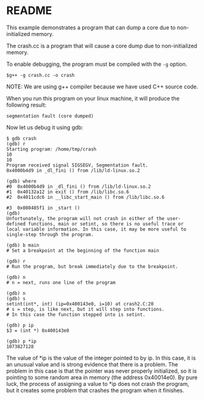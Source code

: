 # README
This example demonstrates a program that can dump a core due to non-initialized memory.

The crash.cc is a program that will cause a core dump due to non-initialized memory. 

To enable debugging, the program must be compiled with the `-g` option.

`$g++ -g crash.cc -o crash`

NOTE: We are using g++ compiler because we have used C++ source code.

When you run this program on your linux machine, it will produce the following result:

`segmentation fault (core dumped) `

Now let us debug it using gdb:

```shell
$ gdb crash 
(gdb) r 
Starting program: /home/tmp/crash 
10 
10 
Program received signal SIGSEGV, Segmentation fault. 
0x4000b4d9 in _dl_fini () from /lib/ld-linux.so.2 

(gdb) where 
#0  0x4000b4d9 in _dl_fini () from /lib/ld-linux.so.2 
#1  0x40132a12 in exit () from /lib/libc.so.6 
#2  0x4011cdc6 in __libc_start_main () from /lib/libc.so.6 

#3  0x080485f1 in _start () 
(gdb) 
Unfortunately, the program will not crash in either of the user-defined functions, main or setint, so there is no useful trace or local variable information. In this case, it may be more useful to single-step through the program.

(gdb) b main 
# Set a breakpoint at the beginning of the function main 

(gdb) r 
# Run the program, but break immediately due to the breakpoint. 

(gdb) n 
# n = next, runs one line of the program 

(gdb) n 
(gdb) s 
setint(int*, int) (ip=0x400143e0, i=10) at crash2.C:20 
# s = step, is like next, but it will step into functions. 
# In this case the function stepped into is setint. 

(gdb) p ip 
$3 = (int *) 0x400143e0 

(gdb) p *ip 
1073827128 
```


The value of *ip is the value of the integer pointed to by ip. In this case, it is an unusual value and is strong evidence that there is a problem. The problem in this case is that the pointer was never properly initialized, so it is pointing to some random area in memory (the address 0x40014e0). By pure luck, the process of assigning a value to *ip does not crash the program, but it creates some problem that crashes the program when it finishes.